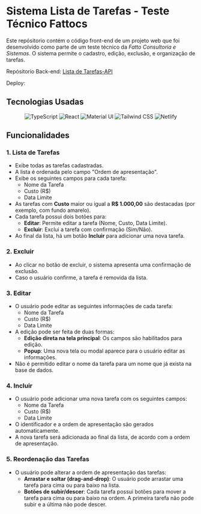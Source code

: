 # Sistema Lista de Tarefas - Teste Técnico Fattocs

Este repósitorio contém o código front-end de um projeto web que foi desenvolvido como parte de um teste técnico da *Fatto Consultoria e Sistemas*. O sistema permite o cadastro, edição, exclusão, e organização de tarefas.

Repósitorio Back-end: [Lista de Tarefas-API](https://github.com/Pedroo722/Lista_de_Tarefas-API)

Deploy:


## Tecnologias Usadas


<div align="center">

![TypeScript](https://img.shields.io/badge/TypeScript-%23323330?style=for-the-badge&logo=typescript&logoColor=%233178C6)
![React](https://img.shields.io/badge/react-%2320232a?style=for-the-badge&logo=react&logoColor=%2361DAFB)
![Material UI](https://img.shields.io/badge/Material_UI-%23007FFF?style=for-the-badge&logo=material-ui&logoColor=white)
![Tailwind CSS](https://img.shields.io/badge/Tailwind%20CSS-%2338B2AC?style=for-the-badge&logo=tailwind-css&logoColor=white)
![Netlify](https://img.shields.io/badge/Netlify-%23000000?style=for-the-badge&logo=netlify&logoColor=white)

</div>

<div align="center">
<!--
![React Hook Form](https://img.shields.io/badge/React_Hook_Form-%23EC5990?style=for-the-badge&logo=react&logoColor=white)
![Axios](https://img.shields.io/badge/Axios-%231C1C1C?style=for-the-badge&logo=axios&logoColor=white)
![Redux](https://img.shields.io/badge/Redux-%23593d88?style=for-the-badge&logo=redux&logoColor=white)
![React Icons](https://img.shields.io/badge/React_Icons-%230F64A1?style=for-the-badge&logo=react&logoColor=white)
![react-beautiful-dnd](https://img.shields.io/badge/react_beautiful_dnd-%23FF8A00?style=for-the-badge&logo=react&logoColor=white) -->

</div>


## Funcionalidades
### 1. **Lista de Tarefas**
- Exibe todas as tarefas cadastradas.
- A lista é ordenada pelo campo "Ordem de apresentação".
- Exibe os seguintes campos para cada tarefa:
  - Nome da Tarefa
  - Custo (R$)
  - Data Limite
- As tarefas com **Custo** maior ou igual a **R$ 1.000,00** são destacadas (por exemplo, com fundo amarelo).
- Cada tarefa possui dois botões para:
  - **Editar**: Permite editar a tarefa (Nome, Custo, Data Limite).
  - **Excluir**: Exclui a tarefa com confirmação (Sim/Não).
- Ao final da lista, há um botão **Incluir** para adicionar uma nova tarefa.

### 2. **Excluir**
- Ao clicar no botão de excluir, o sistema apresenta uma confirmação de exclusão.
- Caso o usuário confirme, a tarefa é removida da lista.

### 3. **Editar**
- O usuário pode editar as seguintes informações de cada tarefa:
  - Nome da Tarefa
  - Custo (R$)
  - Data Limite
- A edição pode ser feita de duas formas:
  - **Edição direta na tela principal**: Os campos são habilitados para edição.
  - **Popup**: Uma nova tela ou modal aparece para o usuário editar as informações.
- Não é permitido editar o nome da tarefa para um nome que já exista na base de dados.

### 4. **Incluir**
- O usuário pode adicionar uma nova tarefa com os seguintes campos:
  - Nome da Tarefa
  - Custo (R$)
  - Data Limite
- O identificador e a ordem de apresentação são gerados automaticamente.
- A nova tarefa será adicionada ao final da lista, de acordo com a ordem de apresentação.

### 5. **Reordenação das Tarefas**
- O usuário pode alterar a ordem de apresentação das tarefas:
  - **Arrastar e soltar (drag-and-drop)**: O usuário pode arrastar uma tarefa para cima ou para baixo na lista.
  - **Botões de subir/descer**: Cada tarefa possui botões para mover a tarefa para cima ou para baixo na ordem. A primeira tarefa não pode subir e a última não pode descer.
